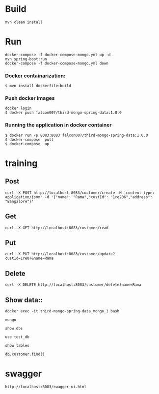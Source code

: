 # Build
```
mvn clean install

```

# Run
```
docker-compose -f docker-compose-mongo.yml up -d
mvn spring-boot:run
docker-compose -f docker-compose-mongo.yml down
```
### Docker containarization:

```
$ mvn install dockerfile:build
```

### Push docker images

```
docker login
$ docker push falcon007/third-mongo-spring-data:1.0.0
```

### Running the application in docker container

```
$ docker run -p 8083:8083 falcon007/third-mongo-spring-data:1.0.0
$ docker-compose  pull
$ docker-compose  up
```
# training
## Post

```
curl -X POST http://localhost:8083/customer/create -H 'content-type: application/json' -d '{"name": "Rama","custId": "1re206","address": "Bangalore"}'
```
## Get 
```
curl -X GET http://localhost:8083/customer/read 
```
## Put
```
curl -X PUT http://localhost:8083/customer/update?custId=1re07&name=Rama 
```
## Delete
```
curl -X DELETE http://localhost:8083/customer/delete?name=Rama
```

## Show data::
```
docker exec -it third-mongo-spring-data_mongo_1 bash

mongo

show dbs

use test_db

show tables

db.customer.find()
```
# swagger 
```
http://localhost:8083/swagger-ui.html
```